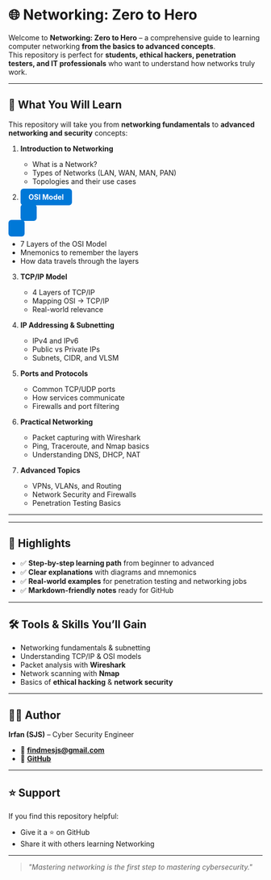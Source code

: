# 🌐 Networking: Zero to Hero

Welcome to **Networking: Zero to Hero** – a comprehensive guide to learning computer networking **from the basics to advanced concepts**.  
This repository is perfect for **students, ethical hackers, penetration testers, and IT professionals** who want to understand how networks truly work.

---

## 📖 What You Will Learn

This repository will take you from **networking fundamentals** to **advanced networking and security** concepts:

1. **Introduction to Networking**
   - What is a Network?
   - Types of Networks (LAN, WAN, MAN, PAN)
   - Topologies and their use cases

2. <a href="./OSI.md" style="
      background-color:#0078D7;
      color:white;
      padding:8px 16px;
      border-radius:6px;
      text-decoration:none;
      font-weight:bold;">
    OSI Model
  </a>
  
   - 7 Layers of the OSI Model
   - Mnemonics to remember the layers
   - How data travels through the layers

3. **TCP/IP Model**
   - 4 Layers of TCP/IP
   - Mapping OSI → TCP/IP
   - Real-world relevance

4. **IP Addressing & Subnetting**
   - IPv4 and IPv6
   - Public vs Private IPs
   - Subnets, CIDR, and VLSM

5. **Ports and Protocols**
   - Common TCP/UDP ports
   - How services communicate
   - Firewalls and port filtering

6. **Practical Networking**
   - Packet capturing with Wireshark
   - Ping, Traceroute, and Nmap basics
   - Understanding DNS, DHCP, NAT

7. **Advanced Topics**
   - VPNs, VLANs, and Routing
   - Network Security and Firewalls
   - Penetration Testing Basics

---

---

## 📌 Highlights

- ✅ **Step-by-step learning path** from beginner to advanced  
- ✅ **Clear explanations** with diagrams and mnemonics  
- ✅ **Real-world examples** for penetration testing and networking jobs  
- ✅ **Markdown-friendly notes** ready for GitHub  

---

## 🛠 Tools & Skills You’ll Gain

- Networking fundamentals & subnetting  
- Understanding TCP/IP & OSI models  
- Packet analysis with **Wireshark**  
- Network scanning with **Nmap**  
- Basics of **ethical hacking** & **network security**

---

## 👨‍💻 Author

**Irfan (SJS)** – Cyber Security Engineer  
- 📧 **findmesjs@gmail.com**  
- 🔗 **[GitHub](https://github.com/irfan-sec)**  

---

## ⭐ Support

If you find this repository helpful:  
- Give it a ⭐ on GitHub  
- Share it with others learning Networking  

---

> *"Mastering networking is the first step to mastering cybersecurity."*
